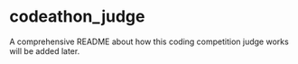 # codeathon_judge
A comprehensive README about how this coding competition judge works will be added later.